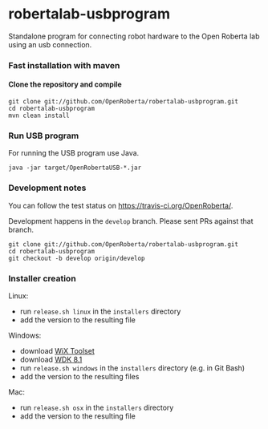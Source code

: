 # robertalab-usbprogram
Standalone program for connecting robot hardware to the Open Roberta lab using
an usb connection.

### Fast installation with maven

#### Clone the repository and compile
    git clone git://github.com/OpenRoberta/robertalab-usbprogram.git
    cd robertalab-usbprogram
    mvn clean install

### Run USB program
For running the USB program use Java.

    java -jar target/OpenRobertaUSB-*.jar

### Development notes

You can follow the test status on https://travis-ci.org/OpenRoberta/.

Development happens in the `develop` branch. Please sent PRs against that
branch.

    git clone git://github.com/OpenRoberta/robertalab-usbprogram.git
    cd robertalab-usbprogram
    git checkout -b develop origin/develop
    
### Installer creation
Linux:
- run `release.sh linux` in the `installers` directory
- add the version to the resulting file

Windows:
- download [WiX Toolset](https://github.com/wixtoolset/wix3/releases)
- download [WDK 8.1](https://www.microsoft.com/en-us/download/details.aspx?id=42273)
- run `release.sh windows` in the `installers` directory (e.g. in Git Bash)
- add the version to the resulting files

Mac:
- run `release.sh osx` in the `installers` directory
- add the version to the resulting file
